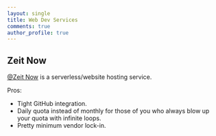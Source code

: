 ```yaml
---
layout: single
title: Web Dev Services
comments: true
author_profile: true
---
```


## Zeit Now

[@Zeit Now](https://zeit.co/) is a serverless/website hosting service.

Pros:
* Tight GitHub integration.
* Daily quota instead of monthly for those of you who always blow up your quota with infinite loops.
* Pretty minimum vendor lock-in.